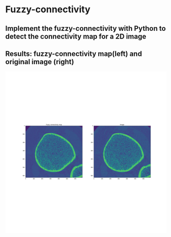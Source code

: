 # Fuzzy-connectivity
## Implement the fuzzy-connectivity with Python to detect the connectivity map for a 2D image
## Results: fuzzy-connectivity map(left) and original image (right)
![Alt text](https://github.com/yanchen538/Fuzzy-connectivity/blob/main/output1.png)